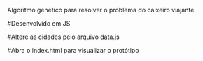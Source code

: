 Algoritmo genético para resolver o problema do caixeiro viajante.

#Desenvolvido em JS

#Altere as cidades pelo arquivo data.js

#Abra o index.html para visualizar o protótipo
